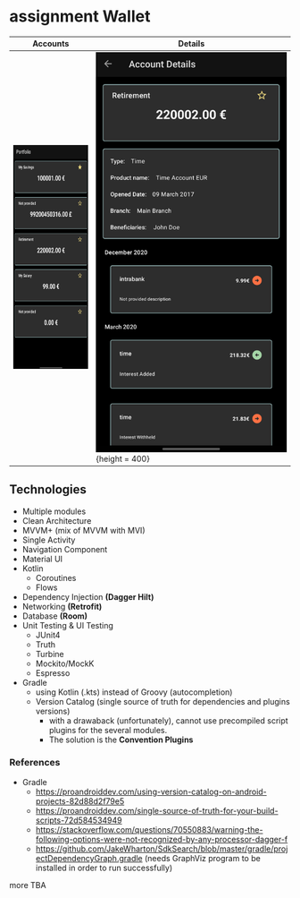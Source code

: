 # assignment Wallet

| Accounts                                                     | Details                                   |
|--------------------------------------------------------------|-------------------------------------------|
| <img src ="./screenshots/portfolio_dark.png" height = "400" /> | ![My Image](screenshots/details_dark.png){height = 400}|

## Technologies
- Multiple modules
- Clean Architecture
- MVVM+ (mix of MVVM with MVI)
- Single Activity
- Navigation Component
- Material UI
- Kotlin 
  - Coroutines
  - Flows
- Dependency Injection **(Dagger Hilt)**
- Networking **(Retrofit)** 
- Database **(Room)**
- Unit Testing & UI Testing
  - JUnit4
  - Truth
  - Turbine
  - Mockito/MockK
  - Espresso
- Gradle
  - using Kotlin (.kts) instead of Groovy (autocompletion)
  - Version Catalog (single source of truth for dependencies and plugins versions)
    - with a drawaback (unfortunately), cannot use precompiled script plugins for the several modules.
    - The solution is the **Convention Plugins**


### References
- Gradle
  - https://proandroiddev.com/using-version-catalog-on-android-projects-82d88d2f79e5
  - https://proandroiddev.com/single-source-of-truth-for-your-build-scripts-72d584534949
  - https://stackoverflow.com/questions/70550883/warning-the-following-options-were-not-recognized-by-any-processor-dagger-f
  - https://github.com/JakeWharton/SdkSearch/blob/master/gradle/projectDependencyGraph.gradle (needs GraphViz program to be installed in order to run successfully)

more TBA